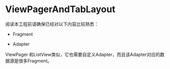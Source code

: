 # ViewPagerAndTabLayout

阅读本工程前请确保已经对以下内容比较熟悉：

- Fragment

- Adapter

ViewPager 和ListView类似，它也需要自定义Adapter，而且该Adapter对应的数据源是很多Fragment。
